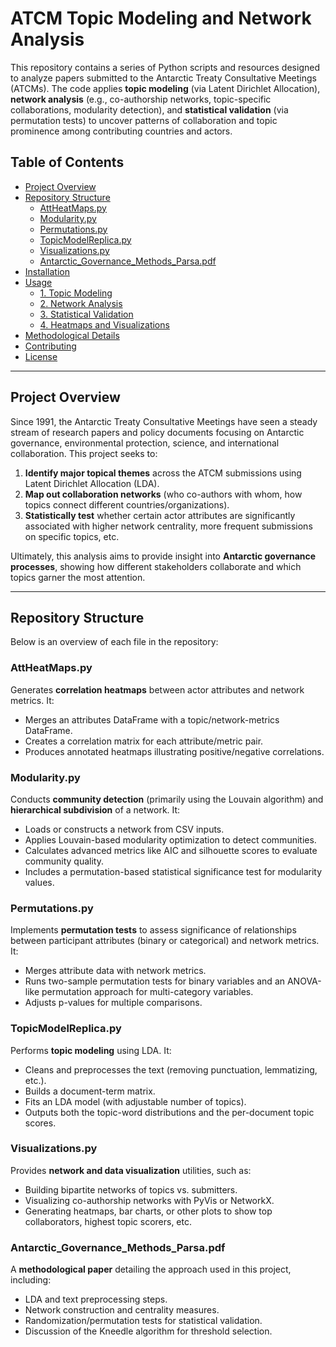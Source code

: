 # ATCM Topic Modeling and Network Analysis

This repository contains a series of Python scripts and resources designed to analyze papers submitted to the Antarctic Treaty Consultative Meetings (ATCMs). The code applies **topic modeling** (via Latent Dirichlet Allocation), **network analysis** (e.g., co-authorship networks, topic-specific collaborations, modularity detection), and **statistical validation** (via permutation tests) to uncover patterns of collaboration and topic prominence among contributing countries and actors.

## Table of Contents
- [Project Overview](#project-overview)
- [Repository Structure](#repository-structure)
  - [AttHeatMaps.py](#attheatmapspy)
  - [Modularity.py](#modularitypy)
  - [Permutations.py](#permutationspy)
  - [TopicModelReplica.py](#topicmodelreplicapy)
  - [Visualizations.py](#visualizationspy)
  - [Antarctic_Governance_Methods_Parsa.pdf](#antarctic_governance_methods_parsapdf)
- [Installation](#installation)
- [Usage](#usage)
  - [1. Topic Modeling](#1-topic-modeling)
  - [2. Network Analysis](#2-network-analysis)
  - [3. Statistical Validation](#3-statistical-validation)
  - [4. Heatmaps and Visualizations](#4-heatmaps-and-visualizations)
- [Methodological Details](#methodological-details)
- [Contributing](#contributing)
- [License](#license)

---

## Project Overview

Since 1991, the Antarctic Treaty Consultative Meetings have seen a steady stream of research papers and policy documents focusing on Antarctic governance, environmental protection, science, and international collaboration. This project seeks to:

1. **Identify major topical themes** across the ATCM submissions using Latent Dirichlet Allocation (LDA).
2. **Map out collaboration networks** (who co-authors with whom, how topics connect different countries/organizations).
3. **Statistically test** whether certain actor attributes are significantly associated with higher network centrality, more frequent submissions on specific topics, etc.

Ultimately, this analysis aims to provide insight into **Antarctic governance processes**, showing how different stakeholders collaborate and which topics garner the most attention.

---

## Repository Structure

Below is an overview of each file in the repository:

### AttHeatMaps.py
Generates **correlation heatmaps** between actor attributes and network metrics. It:
- Merges an attributes DataFrame with a topic/network-metrics DataFrame.
- Creates a correlation matrix for each attribute/metric pair.
- Produces annotated heatmaps illustrating positive/negative correlations.

### Modularity.py
Conducts **community detection** (primarily using the Louvain algorithm) and **hierarchical subdivision** of a network. It:
- Loads or constructs a network from CSV inputs.
- Applies Louvain-based modularity optimization to detect communities.
- Calculates advanced metrics like AIC and silhouette scores to evaluate community quality.
- Includes a permutation-based statistical significance test for modularity values.

### Permutations.py
Implements **permutation tests** to assess significance of relationships between participant attributes (binary or categorical) and network metrics. It:
- Merges attribute data with network metrics.
- Runs two-sample permutation tests for binary variables and an ANOVA-like permutation approach for multi-category variables.
- Adjusts p-values for multiple comparisons.

### TopicModelReplica.py
Performs **topic modeling** using LDA. It:
- Cleans and preprocesses the text (removing punctuation, lemmatizing, etc.).
- Builds a document-term matrix.
- Fits an LDA model (with adjustable number of topics).
- Outputs both the topic-word distributions and the per-document topic scores.

### Visualizations.py
Provides **network and data visualization** utilities, such as:
- Building bipartite networks of topics vs. submitters.
- Visualizing co-authorship networks with PyVis or NetworkX.
- Generating heatmaps, bar charts, or other plots to show top collaborators, highest topic scorers, etc.

### Antarctic_Governance_Methods_Parsa.pdf
A **methodological paper** detailing the approach used in this project, including:
- LDA and text preprocessing steps.
- Network construction and centrality measures.
- Randomization/permutation tests for statistical validation.
- Discussion of the Kneedle algorithm for threshold selection.


